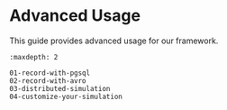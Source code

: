 # Advanced Usage

This guide provides advanced usage for our framework.

```{toctree}
:maxdepth: 2

01-record-with-pgsql
02-record-with-avro
03-distributed-simulation
04-customize-your-simulation
```
